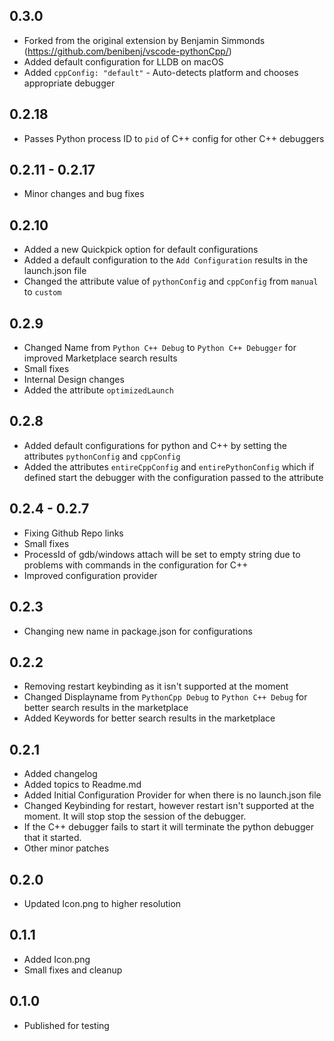 ## 0.3.0

- Forked from the original extension by Benjamin Simmonds (https://github.com/benibenj/vscode-pythonCpp/)
- Added default configuration for LLDB on macOS
- Added `cppConfig: "default"` - Auto-detects platform and chooses appropriate debugger

## 0.2.18

- Passes Python process ID to `pid` of C++ config for other C++ debuggers

## 0.2.11 - 0.2.17

- Minor changes and bug fixes

## 0.2.10

- Added a new Quickpick option for default configurations
- Added a default configuration to the `Add Configuration` results in the launch.json file
- Changed the attribute value of `pythonConfig` and `cppConfig` from `manual` to `custom`

## 0.2.9

- Changed Name from `Python C++ Debug` to `Python C++ Debugger` for improved Marketplace search results
- Small fixes
- Internal Design changes
- Added the attribute `optimizedLaunch`

## 0.2.8

- Added default configurations for python and C++ by setting the attributes `pythonConfig` and `cppConfig`
- Added the attributes `entireCppConfig` and `entirePythonConfig` which if defined start the debugger with the configuration passed to the attribute

## 0.2.4 - 0.2.7

- Fixing Github Repo links
- Small fixes
- ProcessId of gdb/windows attach will be set to empty string due to problems with commands in the configuration for C++
- Improved configuration provider

## 0.2.3

- Changing new name in package.json for configurations

## 0.2.2

- Removing restart keybinding as it isn't supported at the moment
- Changed Displayname from `PythonCpp Debug` to `Python C++ Debug` for better search results in the marketplace
- Added Keywords for better search results in the marketplace

## 0.2.1

- Added changelog
- Added topics to Readme.md
- Added Initial Configuration Provider for when there is no launch.json file
- Changed Keybinding for restart, however restart isn't supported at the moment. It will stop stop the session of the debugger.
- If the C++ debugger fails to start it will terminate the python debugger that it started.
- Other minor patches

## 0.2.0

- Updated Icon.png to higher resolution

## 0.1.1

- Added Icon.png
- Small fixes and cleanup

## 0.1.0

- Published for testing
